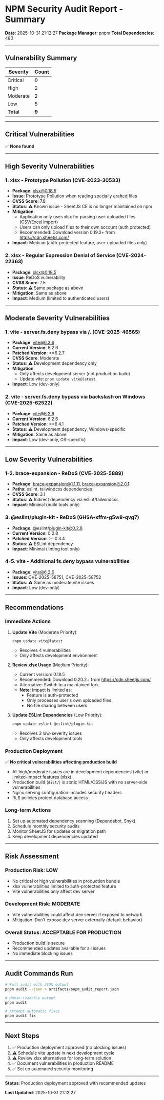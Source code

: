# NPM Security Audit Report - Summary

**Date**: 2025-10-31 21:12:27
**Package Manager**: pnpm
**Total Dependencies**: 483

---

## Vulnerability Summary

| Severity | Count |
|----------|-------|
| Critical | 0 |
| High     | 2 |
| Moderate | 2 |
| Low      | 5 |
| **Total**| **9** |

---

## Critical Vulnerabilities

✅ **None found**

---

## High Severity Vulnerabilities

### 1. xlsx - Prototype Pollution (CVE-2023-30533)
- **Package**: xlsx@0.18.5
- **Issue**: Prototype Pollution when reading specially crafted files
- **CVSS Score**: 7.8
- **Status**: ⚠️ Known issue - SheetJS CE is no longer maintained on npm
- **Mitigation**: 
  - Application only uses xlsx for parsing user-uploaded files (CSV/Excel import)
  - Users can only upload files to their own account (auth protected)
  - Recommended: Download version 0.19.3+ from https://cdn.sheetjs.com/
- **Impact**: Medium (auth-protected feature, user-uploaded files only)

### 2. xlsx - Regular Expression Denial of Service (CVE-2024-22363)
- **Package**: xlsx@0.18.5
- **Issue**: ReDoS vulnerability
- **CVSS Score**: 7.5
- **Status**: ⚠️ Same package as above
- **Mitigation**: Same as above
- **Impact**: Medium (limited to authenticated users)

---

## Moderate Severity Vulnerabilities

### 1. vite - server.fs.deny bypass via /. (CVE-2025-46565)
- **Package**: vite@6.2.6
- **Current Version**: 6.2.6
- **Patched Version**: >=6.2.7
- **CVSS Score**: Moderate
- **Status**: ⚠️ Development dependency only
- **Mitigation**: 
  - Only affects development server (not production build)
  - Update vite: `pnpm update vite@latest`
- **Impact**: Low (dev-only)

### 2. vite - server.fs.deny bypass via backslash on Windows (CVE-2025-62522)
- **Package**: vite@6.2.6
- **Current Version**: 6.2.6
- **Patched Version**: >=6.4.1
- **Status**: ⚠️ Development dependency, Windows-specific
- **Mitigation**: Same as above
- **Impact**: Low (dev-only, OS-specific)

---

## Low Severity Vulnerabilities

### 1-2. brace-expansion - ReDoS (CVE-2025-5889)
- **Package**: brace-expansion@1.1.11, brace-expansion@2.0.1
- **Paths**: eslint, tailwindcss dependencies
- **CVSS Score**: 3.1
- **Status**: ⚠️ Indirect dependency via eslint/tailwindcss
- **Impact**: Minimal (build tools only)

### 3. @eslint/plugin-kit - ReDoS (GHSA-xffm-g5w8-qvg7)
- **Package**: @eslint/plugin-kit@0.2.8
- **Current Version**: 0.2.8
- **Patched Version**: >=0.3.4
- **Status**: ⚠️ ESLint dependency
- **Impact**: Minimal (linting tool only)

### 4-5. vite - Additional fs.deny bypass vulnerabilities
- **Package**: vite@6.2.6
- **Issues**: CVE-2025-58751, CVE-2025-58752
- **Status**: ⚠️ Same as moderate vite issues
- **Impact**: Low (dev-only)

---

## Recommendations

### Immediate Actions
1. **Update Vite** (Moderate Priority):
   ```bash
   pnpm update vite@latest
   ```
   - Resolves 4 vulnerabilities
   - Only affects development environment

2. **Review xlsx Usage** (Medium Priority):
   - Current version: 0.18.5
   - Recommended: Download 0.20.2+ from https://cdn.sheetjs.com/
   - Alternative: Switch to a maintained fork
   - **Note**: Impact is limited as:
     - Feature is auth-protected
     - Only processes user's own uploaded files
     - No file sharing between users

3. **Update ESLint Dependencies** (Low Priority):
   ```bash
   pnpm update eslint @eslint/plugin-kit
   ```
   - Resolves 3 low-severity issues
   - Only affects development tools

### Production Deployment
✅ **No critical vulnerabilities affecting production build**

- All high/moderate issues are in development dependencies (vite) or limited-impact features (xlsx)
- Production build (`dist/`) is static HTML/CSS/JS with no server-side vulnerabilities
- Nginx serving configuration includes security headers
- RLS policies protect database access

### Long-term Actions
1. Set up automated dependency scanning (Dependabot, Snyk)
2. Schedule monthly security audits
3. Monitor SheetJS for updates or migration path
4. Keep development dependencies updated

---

## Risk Assessment

### Production Risk: **LOW**
- No critical or high vulnerabilities in production bundle
- xlsx vulnerabilities limited to auth-protected feature
- Vite vulnerabilities only affect dev server

### Development Risk: **MODERATE**
- Vite vulnerabilities could affect dev server if exposed to network
- Mitigation: Don't expose dev server externally (default behavior)

### Overall Status: **ACCEPTABLE FOR PRODUCTION**
- Production build is secure
- Recommended updates available for all issues
- No immediate blocking issues

---

## Audit Commands Run

```bash
# Full audit with JSON output
pnpm audit --json > artifacts/pnpm_audit_report.json

# Human-readable output
pnpm audit

# Attempt automatic fixes
pnpm audit fix
```

---

## Next Steps

1. ✅ Production deployment approved (no blocking issues)
2. ⚠️ Schedule vite update in next development cycle
3. ⚠️ Review xlsx alternatives for long-term solution
4. ✅ Document vulnerabilities in production README
5. ✅ Set up automated security monitoring

---

**Status**: Production deployment approved with recommended updates

**Last Updated**: 2025-10-31 21:12:27
